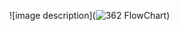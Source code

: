 ![image description](![362 FlowChart](https://user-images.githubusercontent.com/67295128/115765943-37000900-a35c-11eb-8689-42b7af032299.PNG))
